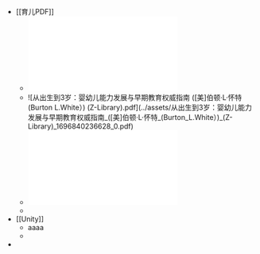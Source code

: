 - [[育儿PDF]]
	- ![美国儿科学会育儿百科 (斯蒂文·谢尔弗) (Z-Library).pdf](../assets/美国儿科学会育儿百科_(斯蒂文·谢尔弗)_(Z-Library)_1696840108426_0.pdf)
	- ![从出生到3岁：婴幼儿能力发展与早期教育权威指南 ([美]伯顿·L·怀特 (Burton L.White）) (Z-Library).pdf](../assets/从出生到3岁：婴幼儿能力发展与早期教育权威指南_([美]伯顿·L·怀特_(Burton_L.White）)_(Z-Library)_1696840236628_0.pdf)
	- ![丁香妈妈科学养育：百位医生给新手妈妈的育儿解决方案 (丁香妈妈) (Z-Library).pdf](../assets/丁香妈妈科学养育：百位医生给新手妈妈的育儿解决方案_(丁香妈妈)_(Z-Library)_1696840259195_0.pdf)
	-
- [[Unity]]
	- aaaa
	-
-